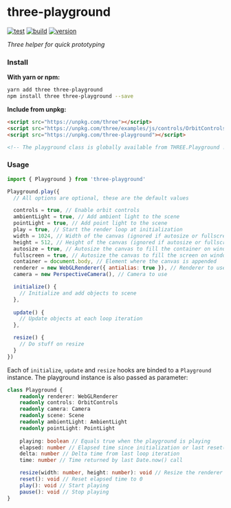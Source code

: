 # three-playground

[![test](https://github.com/juliendargelos/three-playground/workflows/test/badge.svg?branch=master)](https://github.com/juliendargelos/three-playground/actions?workflow=test)
[![build](https://github.com/juliendargelos/three-playground/workflows/build/badge.svg?branch=master)](https://github.com/juliendargelos/three-playground/actions?workflow=build)
[![version](https://img.shields.io/github/package-json/v/juliendargelos/three-playground)](https://github.com/juliendargelos/three-playground)

*Three helper for quick prototyping*

### Install

**With yarn or npm:**

```bash
yarn add three three-playground
npm install three three-playground --save
```

**Include from unpkg:**

```html
<script src="https://unpkg.com/three"></script>
<script src="https://unpkg.com/three/examples/js/controls/OrbitControls"></script>
<script src="https://unpkg.com/three-playground"></script>

<!-- The playground class is globally available from THREE.Playground !-->
```

### Usage

```javascript
import { Playground } from 'three-playground'

Playground.play({
  // All options are optional, these are the default values

  controls = true, // Enable orbit controls
  ambientLight = true, // Add ambient light to the scene
  pointLight = true, // Add point light to the scene
  play = true, // Start the render loop at initialization
  width = 1024, // Width of the canvas (ignored if autosize or fullscreen are se to true)
  height = 512, // Height of the canvas (ignored if autosize or fullscreen are se to true)
  autosize = true, // Autosize the canvas to fill the container on window resize (ignored if fullscreen is set to true)
  fullscreen = true, // Autosize the canvas to fill the screen on window resize
  container = document.body, // Element where the canvas is appended
  renderer = new WebGLRenderer({ antialias: true }), // Renderer to use
  camera = new PerspectiveCamera(), // Camera to use

  initialize() {
    // Initialize and add objects to scene
  },
  
  update() {
    // Update objects at each loop iteration
  },

  resize() {
    // Do stuff on resize
  }
})
```

Each of `initialize`, `update` and `resize` hooks are binded to a `Playground` instance. The playground instance is also passed as parameter:

```typescript
class Playground {
    readonly renderer: WebGLRenderer
    readonly controls: OrbitControls
    readonly camera: Camera
    readonly scene: Scene
    readonly ambientLight: AmbientLight
    readonly pointLight: PointLight
    
    playing: boolean // Equals true when the playground is playing
    elapsed: number // Elapsed time since initialization or last reset() call
    delta: number // Delta time from last loop iteration
    time: number // Time returned by last Date.now() call

    resize(width: number, height: number): void // Resize the renderer and set camera aspect (if perspective camera)
    reset(): void // Reset elapsed time to 0
    play(): void // Start playing
    pause(): void // Stop playing
}
```
